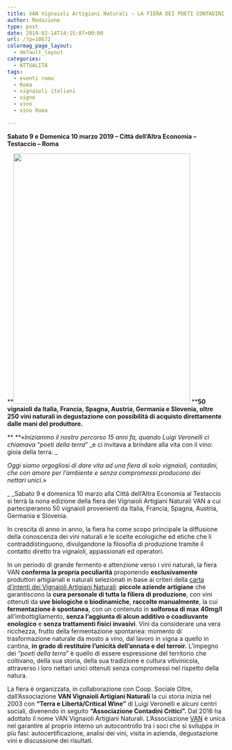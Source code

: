 ```yaml
---
title: VAN Vignaioli Artigiani Naturali – LA FIERA DEI POETI CONTADINI
author: Redazione
type: post
date: 2019-02-14T14:15:07+00:00
url: /?p=10672
colormag_page_layout:
  - default_layout
categories:
  - ATTUALITÀ
tags:
  - eventi roma
  - Roma
  - vignaioli italiani
  - vigne
  - vino
  - vino Roma

---
```

**Sabato 9 e Domenica 10 marzo 2019 &#8211; Città dell’Altra Economia – Testaccio – Roma**

**<img decoding="async" loading="lazy" class="alignleft wp-image-10673 " src="https://progressonline.it/wp-content/uploads/2019/02/volantino-FieraVAN19.jpg" alt="" width="408" height="577" /> ****50 vignaioli da Italia, Francia, Spagna, Austria, Germania e Slovenia, oltre 250 vini naturali in degustazione con possibilità di acquisto direttamente dalle mani del produttore.** 

** **«_Iniziammo il nostro percorso 15 anni fa, quando Luigi Veronelli ci chiamava_ “_poeti della terra_” _e ci invitava a brindare alla vita con il vino: gioia della terra. _

_Oggi siamo orgogliosi di dare vita ad una fiera di solo vignaioli, contadini, che con amore per l&#8217;ambiente e senza compromessi producono dei nettari unici._»

_ _Sabato 9 e domenica 10 marzo alla Città dell’Altra Economia al Testaccio si terrà la nona edizione della fiera dei Vignaioli Artigiani Naturali VAN a cui parteciperanno 50 vignaioli provenienti da Italia, Francia, Spagna, Austria, Germania e Slovenia.

In crescita di anno in anno, la fiera ha come scopo principale la diffusione della conoscenza dei vini naturali e le scelte ecologiche ed etiche che li contraddistinguono, divulgandone la filosofia di produzione tramite il contatto diretto tra vignaioli, appassionati ed operatori.

In un periodo di grande fermento e attenzione verso i vini naturali, la fiera VAN **conferma la propria peculiarità** proponendo **esclusivamente** produttori artigianali e naturali selezionati in base ai criteri della [carta d&#8217;intenti dei Vignaioli Artigiani Naturali][1]: **piccole aziende artigiane** che garantiscono la **cura personale di tutta la filiera di produzione**, con vini ottenuti da **uve biologiche o biodinamiche**, **raccolte manualmente**, la cui **fermentazione è spontanea**, con un contenuto in **solforosa di max 40mg/l** all’imbottigliamento, **senza l’aggiunta di alcun additivo o coadiuvante enologico** e **senza trattamenti fisici invasivi**. Vini da considerare una vera ricchezza, frutto della fermentazione spontanea: momento di trasformazione naturale da mosto a vino, dal lavoro in vigna a quello in cantina, **in grado di restituire l&#8217;unicità dell&#8217;annata e del terroir.** L&#8217;impegno dei _“poeti della terra”_ è quello di essere espressione del territorio che coltivano, della sua storia, della sua tradizione e cultura vitivinicola, attraverso i loro nettari unici ottenuti senza compromessi nel rispetto della natura.

La fiera è organizzata, in collaborazione con Coop. Sociale Oltre, dall’Associazione **VAN Vignaioli Artigiani Naturali** la cui storia inizia nel 2003 con **“Terra e Libertà/Critical Wine”** di Luigi Veronelli e alcuni centri sociali, divenendo in seguito **“Associazione Contadini Critici”.** Dal 2016 ha adottato il nome VAN Vignaioli Artigiani Naturali. L’Associazione [VAN][2] è unica nel garantire al proprio interno un autocontrollo tra i soci che si sviluppa in più fasi: autocertificazione, analisi dei vini, visita in azienda, degustazione vini e discussione dei risultati.

 [1]: https://www.vignaioliartigianinaturali.it/carta-di-intenti/
 [2]: https://www.vignaioliartigianinaturali.it
